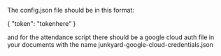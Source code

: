 The config.json file should be in this format:

{
	"token": "tokenhere"
}


and for the attendance script there should be a google cloud auth file in your documents with the name junkyard-google-cloud-credentials.json